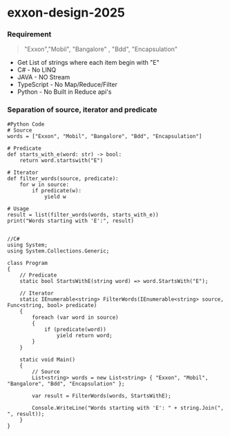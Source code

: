 # exxon-design-2025

### Requirement

> "Exxon","Mobil", "Bangalore" , "Bdd", "Encapsulation"

- Get List of strings where each item begin with "E"
- C# - No LINQ
- JAVA - NO Stream
- TypeScript - No Map/Reduce/Filter
- Python - No Built in Reduce api's


### Separation of source, iterator and predicate

```
#Python Code
# Source
words = ["Exxon", "Mobil", "Bangalore", "Bdd", "Encapsulation"]

# Predicate
def starts_with_e(word: str) -> bool:
    return word.startswith("E")

# Iterator
def filter_words(source, predicate):
    for w in source:
        if predicate(w):
            yield w

# Usage
result = list(filter_words(words, starts_with_e))
print("Words starting with 'E':", result)


```

```
//C#
using System;
using System.Collections.Generic;

class Program
{
    // Predicate
    static bool StartsWithE(string word) => word.StartsWith("E");

    // Iterator
    static IEnumerable<string> FilterWords(IEnumerable<string> source, Func<string, bool> predicate)
    {
        foreach (var word in source)
        {
            if (predicate(word))
                yield return word;
        }
    }

    static void Main()
    {
        // Source
        List<string> words = new List<string> { "Exxon", "Mobil", "Bangalore", "Bdd", "Encapsulation" };

        var result = FilterWords(words, StartsWithE);

        Console.WriteLine("Words starting with 'E': " + string.Join(", ", result));
    }
}



```
